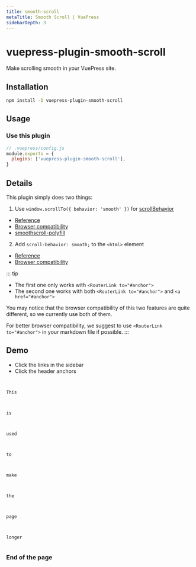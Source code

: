 ```yaml
---
title: smooth-scroll
metaTitle: Smooth Scroll | VuePress
sidebarDepth: 3
---
```


# vuepress-plugin-smooth-scroll <GitHubLink repo="vuepress/vuepress-community"/>

Make scrolling smooth in your VuePress site.

## Installation

```sh
npm install -D vuepress-plugin-smooth-scroll
```

## Usage

### Use this plugin

```js
// .vuepress/config.js
module.exports = {
  plugins: ['vuepress-plugin-smooth-scroll'],
}
```

## Details

This plugin simply does two things:

1. Use `window.scrollTo({ behavior: 'smooth' })` for [scrollBehavior](https://router.vuejs.org/api/#scrollbehavior)

- [Reference](https://developer.mozilla.org/en-US/docs/Web/API/Window/scrollTo)
- [Browser compatibility](https://developer.mozilla.org/en-US/docs/Web/API/Window/scrollTo#Browser_Compatibility)
- [smoothscroll-polyfill](https://github.com/iamdustan/smoothscroll)

2. Add `scroll-behavior: smooth;` to the `<html>` element

- [Reference](https://developer.mozilla.org/en-US/docs/Web/CSS/scroll-behavior)
- [Browser compatibility](https://developer.mozilla.org/en-US/docs/Web/CSS/scroll-behavior#Browser_compatibility)

::: tip

- The first one only works with `<RouterLink to="#anchor">`
- The second one works with both `<RouterLink to="#anchor">` and `<a href="#anchor">`

You may notice that the browser compatibility of this two features are quite different, so we currently use both of them.

For better browser compatibility, we suggest to use `<RouterLink to="#anchor">` in your markdown file if possible.
:::

## Demo

- Click the links in the sidebar
- Click the header anchors

```


This



is



used



to



make



the



page



longer


```

### End of the page

